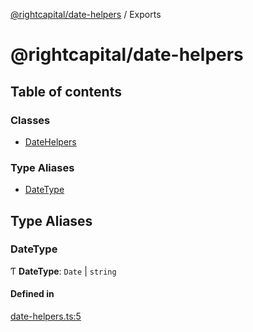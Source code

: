 [@rightcapital/date-helpers](README.md) / Exports

# @rightcapital/date-helpers

## Table of contents

### Classes

- [DateHelpers](classes/DateHelpers.md)

### Type Aliases

- [DateType](modules.md#datetype)

## Type Aliases

### DateType

Ƭ **DateType**: `Date` \| `string`

#### Defined in

[date-helpers.ts:5](https://github.com/RightCapitalHQ/frontend-libraries/blob/b0683ea/packages/date-helpers/src/date-helpers.ts#L5)
